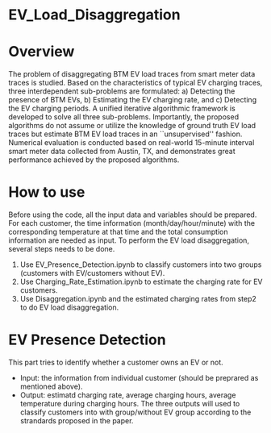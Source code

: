 # EV_Load_Disaggregation
# Overview
The problem of disaggregating BTM EV load traces from smart meter data traces is studied. Based on the characteristics of typical EV charging traces, three interdependent sub-problems are formulated: a) Detecting the presence of BTM EVs, b) Estimating the EV charging rate, and c) Detecting the EV charging periods. A unified iterative algorithmic framework is developed to solve all three sub-problems. Importantly, the proposed algorithms do not assume or utilize the knowledge of ground truth EV load traces but estimate BTM EV load traces in an ``unsupervised'' fashion. Numerical evaluation is conducted based on real-world 15-minute interval smart meter data collected from Austin, TX, and demonstrates great performance achieved by the proposed algorithms. 

# How to use
Before using the code, all the input data and variables should be prepared. 
For each customer, the time information (month/day/hour/minute) with the corresponding temperature at that time and the total consumption information are needed as input. To perform the EV load disaggregation, several steps needs to be done. 
1. Use EV_Presence_Detection.ipynb to classify customers into two groups (customers with EV/customers without EV).
2. Use Charging_Rate_Estimation.ipynb to estimate the charging rate for EV customers. 
3. Use Disaggregation.ipynb and the estimated charging rates from step2 to do EV load disaggregation.

# EV Presence Detection
This part tries to identify whether a customer owns an EV or not. 
- Input: the information from individual customer (should be preprared as mentioned above).
- Output: estimatd charging rate, average charging hours, average temperature during charging hours.
The three outputs will used to classify customers into with group/without EV group according to the strandards proposed in the paper.




